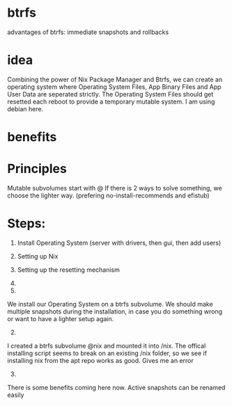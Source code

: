# btrfs

advantages of btrfs: immediate snapshots and rollbacks

# idea
Combining the power of Nix Package Manager and Btrfs, we can create an operating system where Operating System Files, App Binary Files and App User Data are seperated strictly. The Operating System Files should get resetted each reboot to provide a temporary mutable system. I am using debian here.

# benefits


# Principles
Mutable subvolumes start with @
If there is 2 ways to solve something, we choose the lighter way. (prefering no-install-recommends and efistub)


# Steps:
1. Install Operating System (server with drivers, then gui, then add users)
2. Setting up Nix
3. Setting up the resetting mechanism
4.

1.
We install our Operating System on a btrfs subvolume. We should make multiple snapshots during the installation, in case you do something wrong or want to have a lighter setup again.

2.
I created a btrfs subvolume @nix and mounted it into /nix. The offical installing script seems to break on an existing /nix folder, so we see if installing nix from the apt repo works as good. Gives me an error

3.
There is some benefits coming here now. Active snapshots can be renamed easily
